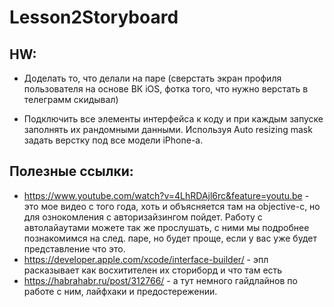 # Lesson2Storyboard

## HW: 
* Доделать то, что делали на паре (сверстать экран профиля пользователя на основе ВК iOS, фотка того, что нужно верстать в телеграмм скидывал)

* Подключить все элементы интерфейса к коду и при каждым запуске заполнять их рандомными данными. Используя Auto resizing mask задать верстку под все модели iPhone-а. 

## Полезные ссылки: 
* https://www.youtube.com/watch?v=4LhRDAjl6rc&feature=youtu.be - это мое видео с того года, хоть и объясняется там на objective-c, но для ознокомления с авторизайзингом пойдет. Работу с автолайаутами можете так же прослушать, с ними мы подробнее познакомимся на след. паре, но будет проще, если у вас уже будет представление что это. 
* https://developer.apple.com/xcode/interface-builder/ - эпл расказывает как восхитителен их сториборд и что там есть
* https://habrahabr.ru/post/312766/ - а тут немного гайдлайнов по работе с ним, лайфхаки и предостережении. 
